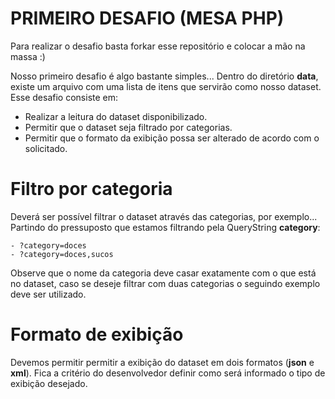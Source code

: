 # PRIMEIRO DESAFIO (MESA PHP)

Para realizar o desafio basta forkar esse repositório e colocar a mão na massa :)

Nosso primeiro desafio é algo bastante simples...
Dentro do diretório **data**, existe um arquivo com uma lista de itens que servirão como nosso dataset. 
Esse desafio consiste em:

  - Realizar a leitura do dataset disponibilizado.
  - Permitir que o dataset seja filtrado por categorias.
  - Permitir que o formato da exibição possa ser alterado de acordo com o solicitado.

# Filtro por categoria

Deverá ser possível filtrar o dataset através das categorias, por exemplo...
Partindo do pressuposto que estamos filtrando pela QueryString **category**:
    
    - ?category=doces
    - ?category=doces,sucos

Observe que o nome da categoria deve casar exatamente com o que está no dataset, caso se deseje filtrar com duas categorias o seguindo exemplo deve ser utilizado.

# Formato de exibição

Devemos permitir permitir a exibição do dataset em dois formatos (**json** e **xml**).
Fica a critério do desenvolvedor definir como será informado o tipo de exibição desejado.